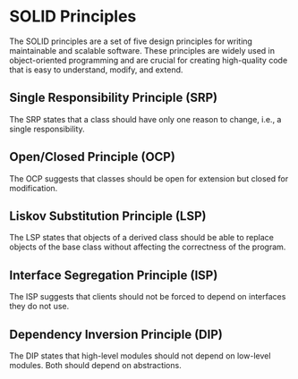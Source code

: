 # SOLID Principles

The SOLID principles are a set of five design principles for writing maintainable and scalable software. These principles are widely used in object-oriented programming and are crucial for creating high-quality code that is easy to understand, modify, and extend.

## Single Responsibility Principle (SRP)

The SRP states that a class should have only one reason to change, i.e., a single responsibility.

## Open/Closed Principle (OCP)

The OCP suggests that classes should be open for extension but closed for modification.

## Liskov Substitution Principle (LSP)

The LSP states that objects of a derived class should be able to replace objects of the base class without affecting the correctness of the program.

## Interface Segregation Principle (ISP)

The ISP suggests that clients should not be forced to depend on interfaces they do not use.

## Dependency Inversion Principle (DIP)

The DIP states that high-level modules should not depend on low-level modules. Both should depend on abstractions.
